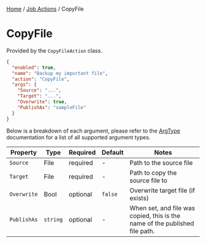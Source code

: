 [Home](/README.md) / [Job Actions](/docs/job-actions/README.md) / CopyFile

# CopyFile
Provided by the `CopyFileAction` class.

```json
{
  "enabled": true,
  "name": "Backup my important file",
  "action": "CopyFile",
  "args": {
    "Source": "...",
    "Target": "...",
    "Overwrite": true,
    "PublishAs": "sampleFile"
  }
}
```

Below is a breakdown of each argument, please refer to the [ArgType](/docs/enums/ArgType.md) documentation for a list of all supported argument types.

| Property | Type | Required | Default | Notes |
| --- | --- | --- | --- | --- |
| `Source` | File | required | - | Path to the source file |
| `Target` | File | required | - | Path to copy the source file to |
| `Overwrite` | Bool | optional | `false` | Overwrite target file (if exists) |
| `PublishAs` | `string` | optional | - | When set, and file was copied, this is the name of the published file path. |
